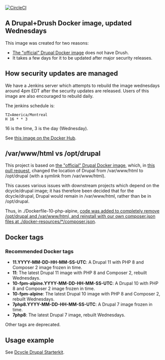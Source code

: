 [![CircleCI](https://circleci.com/gh/dcycle/docker-drupal.svg?style=svg)](https://circleci.com/gh/dcycle/docker-drupal)

A Drupal+Drush Docker image, updated Wednesdays
-----

This image was created for two reasons:

 * [The "official" Drupal Docker image](https://hub.docker.com/_/drupal/) does not have Drush.
 * It takes a few days for it to be updated after major security releases.

How security updates are managed
-----

We have a Jenkins server which attempts to rebuild the image wednesdays around 4pm EDT after the security updates are released. Users of this image are also encouraged to rebuild daily.

The jenkins schedule is:

    TZ=America/Montreal
    H 16 * * 3

16 is the time, 3 is the day (Wednesday).

See [this image on the Docker Hub](https://hub.docker.com/r/dcycle/drupal/).

/var/www/html vs /opt/drupal
-----

This project is based on [the "official" Drupal Docker image](https://hub.docker.com/_/drupal/), which, in [this pull request](https://github.com/docker-library/drupal/pull/176), changed the location of Drupal from /var/www/html to /opt/drupal (with a symlink from /var/www/html).

This causes various issues with downstream projects which depend on the dcycle/drupal image; it has therefore been decided that for the dcycle/drupal, Drupal would remain in /var/www/html, rather than be in /opt/drupal.

Thus, in ./Dockerfile-10-php-alpine, [code was added to completely remove /opt/drupal and /var/www/html, and reinstall with our own composer.json files at ./docker-resources/*/composer.json](https://github.com/dcycle/docker-drupal/pull/13).

Docker tags
-----

### Recommended Docker tags

* **11.YYYY-MM-DD-HH-MM-SS-UTC**: A Drupal 11 with PHP 8 and Composer 2 image frozen in time.
* **11**: The latest Drupal 11 image with PHP 8 and Composer 2, rebuilt Wednesdays.
* **10-fpm-alpine.YYYY-MM-DD-HH-MM-SS-UTC**: A Drupal 10 with PHP 8 and Composer 2 image frozen in time.
* **10-fpm-alpine**: The latest Drupal 10 image with PHP 8 and Composer 2, rebuilt Wednesdays.
* **7php8.YYYY-MM-DD-HH-MM-SS-UTC**: A Drupal 7 image frozen in time.
* **7php8**: The latest Drupal 7 image, rebuilt Wednesdays.

Other tags are deprecated.

Usage example
-----

See [Dcycle Drupal Starterkit](https://github.com/dcycle/starterkit-drupal8site).
